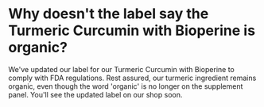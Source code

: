 # Why doesn't the label say the Turmeric Curcumin with Bioperine is organic?

We've updated our label for our Turmeric Curcumin with Bioperine to comply with FDA regulations. Rest assured, our turmeric ingredient remains organic, even though the word 'organic' is no longer on the supplement panel. You'll see the updated label on our shop soon.